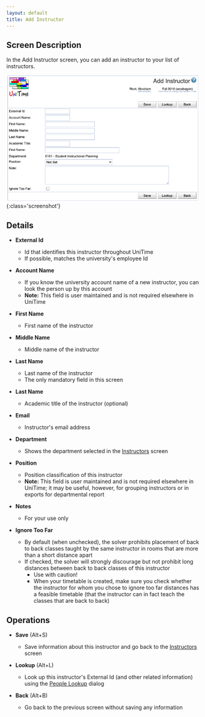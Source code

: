 ```yaml
---
layout: default
title: Add Instructor
---
```



## Screen Description
In the Add Instructor screen, you can add an instructor to your list of instructors.

![Add Instructor](images/add-instructor-1.png){:class='screenshot'}

## Details

* **External Id**
	* Id that identifies this instructor throughout UniTime
	* If possible, matches the university's employee Id

* **Account Name**
	* If you know the university account name of a new instructor, you can look the person up by this account
	* **Note:** This field is user maintained and is not required elsewhere in UniTime

* **First Name**
	* First name of the instructor
	
* **Middle Name**
	* Middle name of the instructor

* **Last Name**
	* Last name of the instructor
	* The only mandatory field in this screen

* **Last Name**
	* Academic title of the instructor (optional)

* **Email**
	* Instructor's email address

* **Department**
	* Shows the department selected in the [Instructors](instructors) screen

* **Position**
	* Position classification of this instructor
	* **Note:** This field is user maintained and is not required elsewhere in UniTime; it may be useful, however, for grouping instructors or in exports for departmental report

* **Notes**
	* For your use only

* **Ignore Too Far**
	* By default (when unchecked), the solver prohibits placement of back to back classes taught by the same instructor in rooms that are more than a short distance apart
	* If checked, the solver will strongly discourage but not prohibit long distances between back to back classes of this instructor
		* Use with caution!
		* When your timetable is created, make sure you check whether the instructor for whom you chose to ignore too far distances has a feasible timetable (that the instructor can in fact teach the classes that are back to back)

## Operations

* **Save** (Alt+S)
	* Save information about this instructor and go back to the [Instructors](instructors) screen

* **Lookup** (Alt+L)
	* Look up this instructor's External Id (and other related information) using the [People Lookup](people-lookup) dialog

* **Back** (Alt+B)
	* Go back to the previous screen without saving any information
